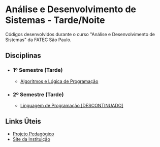 # Análise e Desenvolvimento de Sistemas - Tarde/Noite
Códigos desenvolvidos durante o curso "Análise e Desenvolvimento de Sistemas" da FATEC São Paulo.

## Disciplinas

- ### 1º Semestre (Tarde)
  - [Algoritmos e Lógica de Programação](IAL-002/)

- ### 2º Semestre (Tarde)
  - [Linguagem de Programação [DESCONTINUADO]](ILP-010/)
  

## Links Úteis
- [Projeto Pedagógico](http://www.fatecsp.br/paginas/proj_ped_ads.pdf)
- [Site da Instituição](http://www.fatecsp.br)
